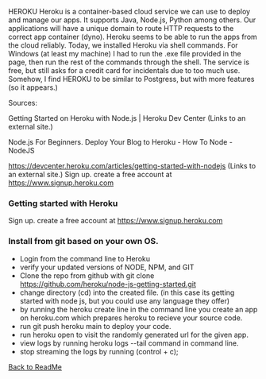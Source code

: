 HEROKU
Heroku is a container-based cloud service we can use to deploy and manage our apps. It supports Java, Node.js, Python among others. Our applications will have a unique domain to route HTTP requests to the correct app container (dyno). Heroku seems to be able to run the apps from the cloud reliably. Today, we installed Heroku via shell commands. For Windows (at least my machine) I had to run the .exe file provided in the page, then run the rest of the commands through the shell. The service is free, but still asks for a credit card for incidentals due to too much use. Somehow, I find HEROKU to be similar to Postgress, but with more features (so it appears.)

Sources:

Getting Started on Heroku with Node.js | Heroku Dev Center (Links to an external site.)

Node.js For Beginners. Deploy Your Blog to Heroku - How To Node - NodeJS

https://devcenter.heroku.com/articles/getting-started-with-nodejs (Links to an external site.)
Sign up. create a free account at https://www.signup.heroku.com
### Getting started with Heroku
Sign up. create a free account at 
https://www.signup.heroku.com
### Install from git based on your own OS.
+ Login from the command line to Heroku
+ verify your updated versions of NODE, NPM, and GIT
+ Clone the repo from github with git clone https://github.com/heroku/node-js-getting-started.git 
+ change directory (cd) into the created file. (in this case its getting started with node js, but you could use any language they offer)
+ by running the heroku create line in the command line you create an app on heroku.com which prepares heroku to recieve your source code.
+ run git push heroku main to deploy your code.
+ run heroku open to visit the randomly generated url for the given app.
+ view logs by running heroku logs --tail command in command line.
+ stop streaming the logs by running (control + c);


[Back to ReadMe](../README.md)